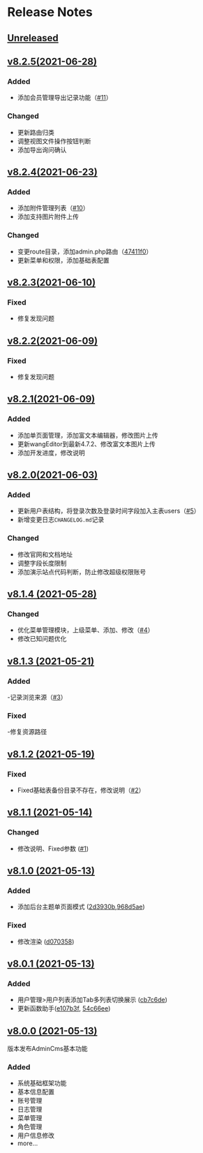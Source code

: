 # Release Notes

## [Unreleased](https://github.com/liaodeity/laravel-admin-cms/compare/v8.2.5...8.x)

## [v8.2.5(2021-06-28)](https://github.com/liaodeity/laravel-admin-cms/compare/v8.2.4...v8.2.5)

### Added
- 添加会员管理导出记录功能（[#11](https://github.com/liaodeity/laravel-admin-cms/pull/11)）

### Changed
- 更新路由归类
- 调整视图文件操作按钮判断
- 添加导出询问确认

## [v8.2.4(2021-06-23)](https://github.com/liaodeity/laravel-admin-cms/compare/v8.2.3...v8.2.4)

### Added
- 添加附件管理列表（[#10](https://github.com/liaodeity/laravel-admin-cms/pull/10)）
- 添加支持图片附件上传

### Changed
- 变更route目录，添加admin.php路由（[47411f0](https://github.com/liaodeity/laravel-admin-cms/pull/10/commits/47411f0eea800ef0cfc9551090bccc84fcb05cd1)）
- 更新菜单和权限，添加基础表配置

## [v8.2.3(2021-06-10)](https://github.com/liaodeity/laravel-admin-cms/compare/v8.2.2...v8.2.3)

### Fixed
- 修复发现问题

## [v8.2.2(2021-06-09)](https://github.com/liaodeity/laravel-admin-cms/compare/v8.2.1...v8.2.2)

### Fixed
- 修复发现问题

## [v8.2.1(2021-06-09)](https://github.com/liaodeity/laravel-admin-cms/compare/v8.2.0...v8.2.1)

### Added
- 添加单页面管理，添加富文本编辑器，修改图片上传
- 更新wangEditor到最新4.7.2、修改富文本图片上传
- 添加开发进度，修改说明

## [v8.2.0(2021-06-03)](https://github.com/liaodeity/laravel-admin-cms/compare/v8.1.14...v8.2.0)

### Added
- 更新用户表结构，将登录次数及登录时间字段加入主表users（[#5](https://github.com/liaodeity/laravel-admin-cms/pull/5)）
- 新增变更日志`CHANGELOG.md`记录
### Changed
- 修改官网和文档地址
- 调整字段长度限制
- 添加演示站点代码判断，防止修改超级权限账号

## [v8.1.4 (2021-05-28)](https://github.com/liaodeity/laravel-admin-cms/compare/v8.1.3...v8.1.4)

### Changed
- 优化菜单管理模块，上级菜单、添加、修改（[#4](https://github.com/liaodeity/laravel-admin-cms/pull/4)）
- 修改已知问题优化

## [v8.1.3 (2021-05-21)](https://github.com/liaodeity/laravel-admin-cms/compare/v8.1.2...v8.1.3)

### Added
-记录浏览来源（[#3](https://github.com/liaodeity/laravel-admin-cms/pull/3)）

### Fixed
-修复资源路径

## [v8.1.2 (2021-05-19)](https://github.com/liaodeity/laravel-admin-cms/compare/v8.1.1...v8.1.2)

### Fixed
- Fixed基础表备份目录不存在，修改说明（[#2](https://github.com/liaodeity/laravel-admin-cms/pull/2)）

## [v8.1.1 (2021-05-14)](https://github.com/liaodeity/laravel-admin-cms/compare/v8.1.0...v8.1.1)

### Changed
- 修改说明、Fixed参数 ([#1](https://github.com/liaodeity/laravel-admin-cms/pull/1))


## [v8.1.0 (2021-05-13)](https://github.com/liaodeity/laravel-admin-cms/compare/v8.0.1...v8.0.2)

### Added
- 添加后台主题单页面模式 ([2d3930b](https://github.com/liaodeity/laravel-admin-cms/commit/2d3930b3b1feca0331f07908f28c82c40c2c16fe),[968d5ae](https://github.com/liaodeity/laravel-admin-cms/commit/968d5ae95cdf6eef37c9974dd896fb3b6acfad04))

### Fixed
- 修改渲染 ([d070358](https://github.com/liaodeity/laravel-admin-cms/commit/d0703586b58cbe59bb7688cfdc5d2d389fa3e5d6))

## [v8.0.1 (2021-05-13)](https://github.com/liaodeity/laravel-admin-cms/compare/v8.0.0...v8.0.1)

### Added
- 用户管理>用户列表添加Tab多列表切换展示 ([cb7c6de](https://github.com/liaodeity/laravel-admin-cms/commit/cb7c6deb861d33f6e8b55b0f659001c7b0eecfff))
- 更新函数助手([e107b3f](https://github.com/liaodeity/laravel-admin-cms/commit/e107b3f9b03915f7fc6f5c0d2256237a004d9410), [54c66ee](https://github.com/liaodeity/laravel-admin-cms/commit/54c66eecc85462d9bd7865073167817eeacdd61d))


## [v8.0.0 (2021-05-13)](https://github.com/liaodeity/laravel-admin-cms/compare/v8.0.0)
版本发布AdminCms基本功能

### Added
- 系统基础框架功能
- 基本信息配置
- 账号管理
- 日志管理
- 菜单管理
- 角色管理
- 用户信息修改
- more...
